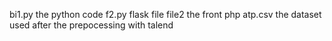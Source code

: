 bi1.py  the python code 
f2.py flask file 
file2 the front php 
atp.csv the dataset used after the prepocessing with talend 
